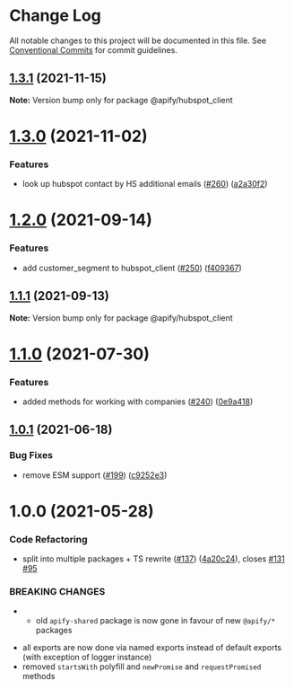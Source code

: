 # Change Log

All notable changes to this project will be documented in this file.
See [Conventional Commits](https://conventionalcommits.org) for commit guidelines.

## [1.3.1](https://github.com/apify/apify-shared-js/compare/@apify/hubspot_client@1.3.0...@apify/hubspot_client@1.3.1) (2021-11-15)

**Note:** Version bump only for package @apify/hubspot_client





# [1.3.0](https://github.com/apify/apify-shared-js/compare/@apify/hubspot_client@1.2.0...@apify/hubspot_client@1.3.0) (2021-11-02)


### Features

* look up hubspot contact by HS additional emails ([#260](https://github.com/apify/apify-shared-js/issues/260)) ([a2a30f2](https://github.com/apify/apify-shared-js/commit/a2a30f2a7ca119fb70602287ad539c595a93fd08))





# [1.2.0](https://github.com/apify/apify-shared-js/compare/@apify/hubspot_client@1.1.1...@apify/hubspot_client@1.2.0) (2021-09-14)


### Features

* add customer_segment to hubspot_client ([#250](https://github.com/apify/apify-shared-js/issues/250)) ([f409367](https://github.com/apify/apify-shared-js/commit/f409367085253b088ce222a29aefb5e89d35863d))





## [1.1.1](https://github.com/apify/apify-shared-js/compare/@apify/hubspot_client@1.1.0...@apify/hubspot_client@1.1.1) (2021-09-13)

**Note:** Version bump only for package @apify/hubspot_client





# [1.1.0](https://github.com/apify/apify-shared-js/compare/@apify/hubspot_client@1.0.1...@apify/hubspot_client@1.1.0) (2021-07-30)


### Features

* added methods for working with companies ([#240](https://github.com/apify/apify-shared-js/issues/240)) ([0e9a418](https://github.com/apify/apify-shared-js/commit/0e9a418a73cbaf44ebc73f1b2f079e2c4c8bd34b))





## [1.0.1](https://github.com/apify/apify-shared-js/compare/@apify/hubspot_client@1.0.0...@apify/hubspot_client@1.0.1) (2021-06-18)


### Bug Fixes

* remove ESM support ([#199](https://github.com/apify/apify-shared-js/issues/199)) ([c9252e3](https://github.com/apify/apify-shared-js/commit/c9252e326923d6cbb568a474b78d046380cba119))





# 1.0.0 (2021-05-28)


### Code Refactoring

* split into multiple packages + TS rewrite ([#137](https://github.com/apify/apify-shared-js/issues/137)) ([4a20c24](https://github.com/apify/apify-shared-js/commit/4a20c241edbaa697c337ab5e53dd7400fd3a6658)), closes [#131](https://github.com/apify/apify-shared-js/issues/131) [#95](https://github.com/apify/apify-shared-js/issues/95)


### BREAKING CHANGES

* - old `apify-shared` package is now gone in favour of new `@apify/*` packages
- all exports are now done via named exports instead of default exports (with exception of logger instance)
- removed `startsWith` polyfill and `newPromise` and `requestPromised` methods
